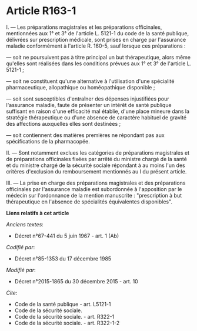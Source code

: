 # Article R163-1

I. ― Les préparations magistrales et les préparations officinales, mentionnées aux 1° et 3° de l'article L. 5121-1 du code de
la santé publique, délivrées sur prescription médicale, sont prises en charge par l'assurance maladie conformément à
l'article R. 160-5, sauf lorsque ces préparations :

― soit ne poursuivent pas à titre principal un but thérapeutique, alors même qu'elles sont réalisées dans les conditions
prévues aux 1° et 3° de l'article L. 5121-1 ;

― soit ne constituent qu'une alternative à l'utilisation d'une spécialité pharmaceutique, allopathique ou homéopathique
disponible ;

― soit sont susceptibles d'entraîner des dépenses injustifiées pour l'assurance maladie, faute de présenter un intérêt de
santé publique suffisant en raison d'une efficacité mal établie, d'une place mineure dans la stratégie thérapeutique ou d'une
absence de caractère habituel de gravité des affections auxquelles elles sont destinées ;

― soit contiennent des matières premières ne répondant pas aux spécifications de la pharmacopée.

II. ― Sont notamment exclues les catégories de préparations magistrales et de préparations officinales fixées par arrêté du
ministre chargé de la santé et du ministre chargé de la sécurité sociale répondant à au moins l'un des critères d'exclusion
du remboursement mentionnés au I du présent article.

III. ― La prise en charge des préparations magistrales et des préparations officinales par l'assurance maladie est
subordonnée à l'apposition par le médecin sur l'ordonnance de la mention manuscrite : "prescription à but thérapeutique en
l'absence de spécialités équivalentes disponibles".

**Liens relatifs à cet article**

_Anciens textes_:

  - Décret n°67-441 du 5 juin 1967 - art. 1 (Ab)

_Codifié par_:

  - Décret n°85-1353 du 17 décembre 1985

_Modifié par_:

  - Décret n°2015-1865 du 30 décembre 2015 - art. 10

_Cite_:

  - Code de la santé publique - art. L5121-1
  - Code de la sécurité sociale.
  - Code de la sécurité sociale. - art. R322-1
  - Code de la sécurité sociale. - art. R322-1-2
